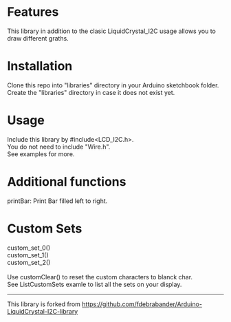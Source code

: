 # Features #
This library in addition to the clasic LiquidCrystal_I2C usage allows you to draw different graths.

# Installation #
Clone this repo into "libraries" directory in your Arduino sketchbook folder. </br>
Create the "libraries" directory in case it does not exist yet.

# Usage #
Include this library by #include<LCD_I2C.h>. </br>
You do not need to include "Wire.h". </br>
See examples for more.

# Additional functions #
printBar: Print Bar filled left to right.

# Custom Sets #
custom_set_0() </br>
custom_set_1() </br>
custom_set_2() </br>
</br>
Use customClear() to reset the custom characters to blanck char. </br>
See ListCustomSets examle to list all the sets on your display.

-------------------------------------------------------------------------------------------------------------------
This library is forked from https://github.com/fdebrabander/Arduino-LiquidCrystal-I2C-library
